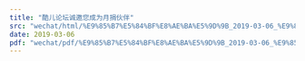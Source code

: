 ```yaml
---
title: "酷儿论坛诚邀您成为月捐伙伴"
src: "wechat/html/%E9%85%B7%E5%84%BF%E8%AE%BA%E5%9D%9B_2019-03-06_%E9%85%B7%E5%84%BF%E8%AE%BA%E5%9D%9B%E8%AF%9A%E9%82%80%E6%82%A8%E6%88%90%E4%B8%BA%E6%9C%88%E6%8D%90%E4%BC%99%E4%BC%B4.html"
date: 2019-03-06
pdf: "wechat/pdf/%E9%85%B7%E5%84%BF%E8%AE%BA%E5%9D%9B_2019-03-06_%E9%85%B7%E5%84%BF%E8%AE%BA%E5%9D%9B%E8%AF%9A%E9%82%80%E6%82%A8%E6%88%90%E4%B8%BA%E6%9C%88%E6%8D%90%E4%BC%99%E4%BC%B4.pdf"
---
```

